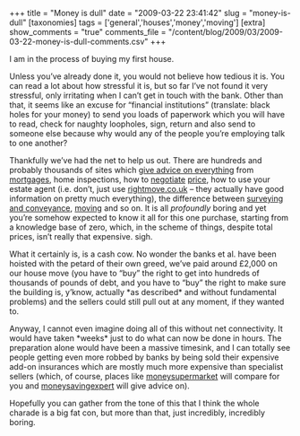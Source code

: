 +++
title = "Money is dull"
date = "2009-03-22 23:41:42"
slug = "money-is-dull"
[taxonomies]
tags = ['general','houses','money','moving']
[extra]
show_comments = "true"
comments_file = "/content/blog/2009/03/2009-03-22-money-is-dull-comments.csv"
+++

I am in the process of buying my first house.

Unless you’ve already done it, you would not believe how tedious it is. You can read a lot about how stressful it is, but so far I’ve not found it very stressful, only irritating when I can’t get in touch with the bank. Other than that, it seems like an excuse for “financial institutions” (translate: black holes for your money) to send you loads of paperwork which you will have to read, check for naughty loopholes, sign, return and also send to someone else because why would any of the people you’re employing talk to one another?

Thankfully we’ve had the net to help us out. There are hundreds and probably thousands of sites which [give advice on everything](http://forums.moneysavingexpert.com/showthread.html?t=175653#post1887038) from [mortgages](http://www.moneysupermarket.com/mortgages/), home inspections, how to [negotiate](http://www.propertysnake.co.uk/) [price](http://www.houseprices.co.uk/), how to use your estate agent (i.e. don’t, just use [rightmove.co.uk](http://www.rightmove.co.uk/) – they actually have good information on pretty much everything), the difference between [surveying and conveyance](http://www.philspenceronthehouse.com/podcast/), [moving](http://www.bbc.co.uk/homes/property/moving_checklist.shtml) and so on. It is all *profoundly* boring and yet you’re somehow expected to know it all for this one purchase, starting from a knowledge base of zero, which, in the scheme of things, despite total prices, isn’t really that expensive. sigh.

What it certainly is, is a cash cow. No wonder the banks et al. have been hoisted with the petard of their own greed, we’ve paid around £2,000 on our house move (you have to “buy” the right to get into hundreds of thousands of pounds of debt, and you have to “buy” the right to make sure the building is, y’know, actually \*as described\* and without fundamental problems) and the sellers could still pull out at any moment, if they wanted to.

Anyway, I cannot even imagine doing all of this without net connectivity. It would have taken \*weeks\* just to do what can now be done in hours. The preparation alone would have been a massive timesink, and I can totally see people getting even more robbed by banks by being sold their expensive add-on insurances which are mostly much more expensive than specialist sellers (which, of course, places like [moneysupermarket](http://www.moneysupermarket.com/) will compare for you and [moneysavingexpert](http://www.moneysavingexpert.com/) will give advice on).

Hopefully you can gather from the tone of this that I think the whole charade is a big fat con, but more than that, just incredibly, incredibly boring.
